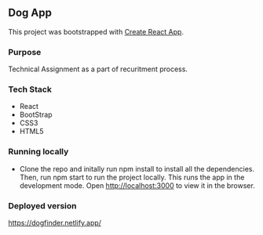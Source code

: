 

## Dog App
This project was bootstrapped with [Create React App](https://github.com/facebook/create-react-app).

### Purpose
Technical Assignment as a part of recuritment process.

### Tech Stack
- React
- BootStrap
- CSS3
- HTML5

### Running locally
- Clone the repo and initally run npm install to install all the dependencies. Then, run npm start to run the project locally. This runs the app in the development mode.
Open [http://localhost:3000](http://localhost:3000) to view it in the browser.

### Deployed version
https://dogfinder.netlify.app/

